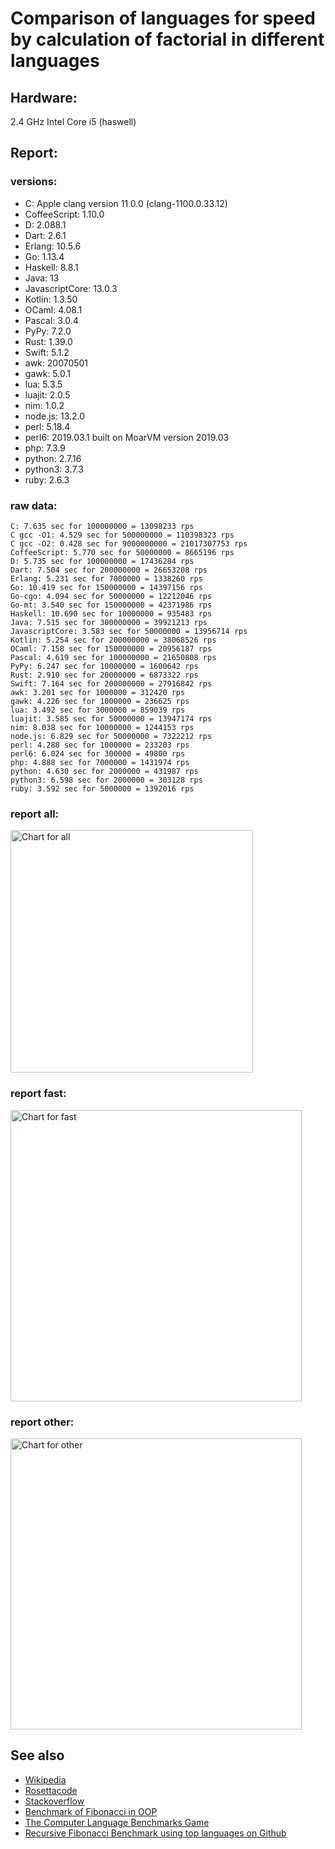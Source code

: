 Comparison of languages for speed by calculation of factorial in different languages
====================================================================================

Hardware:
---------
2.4 GHz Intel Core i5 (haswell)

Report:
-------
### versions:

  * C: Apple clang version 11.0.0 (clang-1100.0.33.12)
  * CoffeeScript: 1.10.0
  * D: 2.088.1
  * Dart: 2.6.1
  * Erlang: 10.5.6
  * Go: 1.13.4
  * Haskell: 8.8.1
  * Java: 13
  * JavascriptCore: 13.0.3
  * Kotlin: 1.3.50
  * OCaml: 4.08.1
  * Pascal: 3.0.4
  * PyPy: 7.2.0
  * Rust: 1.39.0
  * Swift: 5.1.2
  * awk: 20070501
  * gawk: 5.0.1
  * lua: 5.3.5
  * luajit: 2.0.5
  * nim: 1.0.2
  * node.js: 13.2.0
  * perl: 5.18.4
  * perl6: 2019.03.1 built on MoarVM version 2019.03
  * php: 7.3.9
  * python: 2.7.16
  * python3: 3.7.3
  * ruby: 2.6.3


### raw data:

    C: 7.635 sec for 100000000 = 13098233 rps
    C gcc -O1: 4.529 sec for 500000000 = 110398323 rps
    C gcc -O2: 0.428 sec for 9000000000 = 21017307753 rps
    CoffeeScript: 5.770 sec for 50000000 = 8665196 rps
    D: 5.735 sec for 100000000 = 17436284 rps
    Dart: 7.504 sec for 200000000 = 26653208 rps
    Erlang: 5.231 sec for 7000000 = 1338260 rps
    Go: 10.419 sec for 150000000 = 14397156 rps
    Go-cgo: 4.094 sec for 50000000 = 12212046 rps
    Go-mt: 3.540 sec for 150000000 = 42371986 rps
    Haskell: 10.690 sec for 10000000 = 935483 rps
    Java: 7.515 sec for 300000000 = 39921213 rps
    JavascriptCore: 3.583 sec for 50000000 = 13956714 rps
    Kotlin: 5.254 sec for 200000000 = 38068526 rps
    OCaml: 7.158 sec for 150000000 = 20956187 rps
    Pascal: 4.619 sec for 100000000 = 21650808 rps
    PyPy: 6.247 sec for 10000000 = 1600642 rps
    Rust: 2.910 sec for 20000000 = 6873322 rps
    Swift: 7.164 sec for 200000000 = 27916842 rps
    awk: 3.201 sec for 1000000 = 312420 rps
    gawk: 4.226 sec for 1000000 = 236625 rps
    lua: 3.492 sec for 3000000 = 859039 rps
    luajit: 3.585 sec for 50000000 = 13947174 rps
    nim: 8.038 sec for 10000000 = 1244153 rps
    node.js: 6.829 sec for 50000000 = 7322212 rps
    perl: 4.288 sec for 1000000 = 233203 rps
    perl6: 6.024 sec for 300000 = 49800 rps
    php: 4.888 sec for 7000000 = 1431974 rps
    python: 4.630 sec for 2000000 = 431987 rps
    python3: 6.598 sec for 2000000 = 303128 rps
    ruby: 3.592 sec for 5000000 = 1392016 rps


### report all:

<img alt="Chart for all" width="388" src="https://chart.googleapis.com/chart?cht=bhs&chs=582x515&chd=t%3A110398323%2C42371986%2C39921212%2C38068525%2C27916842%2C26653207%2C21650807%2C20956186%2C17436283%2C14397155%2C13956714%2C13947173%2C13098232%2C12212046%2C8665196%2C7322212%2C6873321%2C1600642%2C1431974%2C1392015%2C1338259%2C1244152%2C935482%2C859038%2C431986%2C312420%2C303128%2C236624%2C233203&chco=4d89f9&chbh=12&chds=0,110398323.111295&chxt=x,y,r&chxl=1%3A%7Cperl%7Cgawk%7Cpython3%7Cawk%7Cpython%7Clua%7CHaskell%7Cnim%7CErlang%7Cruby%7Cphp%7CPyPy%7CRust%7Cnode.js%7CCoffeeScript%7CGo-cgo%7CC%7Cluajit%7CJavascriptCore%7CGo%7CD%7COCaml%7CPascal%7CDart%7CSwift%7CKotlin%7CJava%7CGo-mt%7CC%20gcc%20-O1%7C2%3A%7C233203%20rps%7C236624%20rps%7C303128%20rps%7C312420%20rps%7C431986%20rps%7C859038%20rps%7C935482%20rps%7C1244152%20rps%7C1338259%20rps%7C1392015%20rps%7C1431974%20rps%7C1600642%20rps%7C6873321%20rps%7C7322212%20rps%7C8665196%20rps%7C12212046%20rps%7C13098232%20rps%7C13947173%20rps%7C13956714%20rps%7C14397155%20rps%7C17436283%20rps%7C20956186%20rps%7C21650807%20rps%7C26653207%20rps%7C27916842%20rps%7C38068525%20rps%7C39921212%20rps%7C42371986%20rps%7C110398323%20rps%7C0%3A%7C0%20%25%7C10%20%25%7C20%20%25%7C30%20%25%7C40%20%25%7C50%20%25%7C60%20%25%7C70%20%25%7C80%20%25%7C90%20%25%7C100%20%25">

### report fast:

<img alt="Chart for fast" width="466" src="https://chart.googleapis.com/chart?cht=bhs&chs=700x328&chd=t%3A110398323%2C42371986%2C39921212%2C38068525%2C27916842%2C26653207%2C21650807%2C20956186%2C17436283%2C14397155%2C13956714%2C13947173%2C13098232%2C12212046%2C8665196%2C7322212%2C6873321%2C1244152&chco=4d89f9&chbh=12&chds=0,110398323.111295&chxt=x,y,r&chxl=1%3A%7Cnim%7CRust%7Cnode.js%7CCoffeeScript%7CGo-cgo%7CC%7Cluajit%7CJavascriptCore%7CGo%7CD%7COCaml%7CPascal%7CDart%7CSwift%7CKotlin%7CJava%7CGo-mt%7CC%20gcc%20-O1%7C2%3A%7C1244152%20rps%7C6873321%20rps%7C7322212%20rps%7C8665196%20rps%7C12212046%20rps%7C13098232%20rps%7C13947173%20rps%7C13956714%20rps%7C14397155%20rps%7C17436283%20rps%7C20956186%20rps%7C21650807%20rps%7C26653207%20rps%7C27916842%20rps%7C38068525%20rps%7C39921212%20rps%7C42371986%20rps%7C110398323%20rps%7C0%3A%7C0%20%25%7C10%20%25%7C20%20%25%7C30%20%25%7C40%20%25%7C50%20%25%7C60%20%25%7C70%20%25%7C80%20%25%7C90%20%25%7C100%20%25">

### report other:

<img alt="Chart for other" width="466" src="https://chart.googleapis.com/chart?cht=bhs&chs=700x209&chd=t%3A1600642%2C1431974%2C1392015%2C1338259%2C935482%2C859038%2C431986%2C312420%2C303128%2C236624%2C233203&chco=4d89f9&chbh=12&chds=0,1600642.43384725&chxt=x,y,r&chxl=1%3A%7Cperl%7Cgawk%7Cpython3%7Cawk%7Cpython%7Clua%7CHaskell%7CErlang%7Cruby%7Cphp%7CPyPy%7C2%3A%7C233203%20rps%7C236624%20rps%7C303128%20rps%7C312420%20rps%7C431986%20rps%7C859038%20rps%7C935482%20rps%7C1338259%20rps%7C1392015%20rps%7C1431974%20rps%7C1600642%20rps%7C0%3A%7C0%20%25%7C10%20%25%7C20%20%25%7C30%20%25%7C40%20%25%7C50%20%25%7C60%20%25%7C70%20%25%7C80%20%25%7C90%20%25%7C100%20%25">



See also
--------

  * [Wikipedia](http://en.wikipedia.org/wiki/Factorial)
  * [Rosettacode](http://rosettacode.org/wiki/Factorial)
  * [Stackoverflow](http://stackoverflow.com/questions/23930/factorial-algorithms-in-different-languages)
  * [Benchmark of Fibonacci in OOP](https://github.com/Balancer/benchmarks-fib-obj)
  * [The Computer Language Benchmarks Game](http://benchmarksgame.alioth.debian.org)
  * [Recursive Fibonacci Benchmark using top languages on Github](https://github.com/drujensen/fib)
